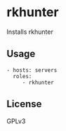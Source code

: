 rkhunter
=========================

Installs rkhunter


Usage
-------------------------

    - hosts: servers
      roles:
         - rkhunter


License
-------------------------

GPLv3
